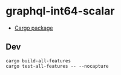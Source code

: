 # graphql-int64-scalar

* [Cargo package](https://crates.io/crates/graphql-int64-scalar)

## Dev

```
cargo build-all-features
cargo test-all-features -- --nocapture
```

